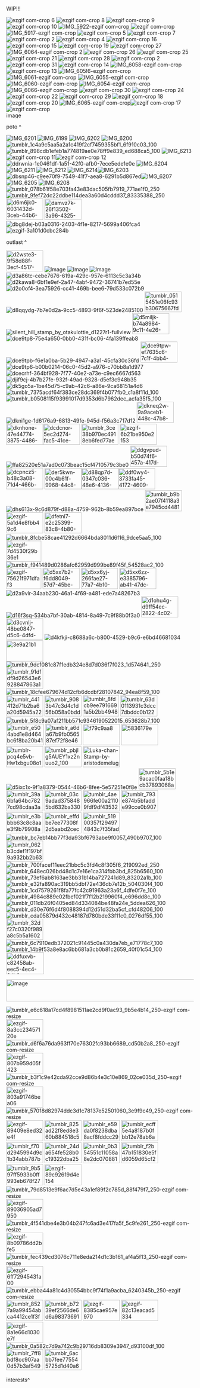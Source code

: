 WIP!!!



![ezgif com-crop 6](https://github.com/user-attachments/assets/78627f35-2657-44a3-b334-469203ef9240)
![ezgif com-crop 8](https://github.com/user-attachments/assets/1759742b-28b0-473e-b484-c86005440bc8)
![ezgif com-crop 9](https://github.com/user-attachments/assets/973615e7-34e0-43c3-bdbe-9134d04b5cda)
![ezgif com-crop 10](https://github.com/user-attachments/assets/5b1a3739-23dd-47c5-b21f-f1e2b3deae48)
![IMG_5922-ezgif com-crop](https://github.com/user-attachments/assets/10c9c82d-2e5f-4ab7-9c25-b53307260072)
![ezgif com-crop](https://github.com/user-attachments/assets/ecd6189f-70be-4cb3-bbdf-090392c53448)
![IMG_5917-ezgif com-crop](https://github.com/user-attachments/assets/02880c96-638a-4bb5-8c29-d912c9e0f429)
![ezgif com-crop 5](https://github.com/user-attachments/assets/560a315b-5d60-4e35-9b09-36f05ecfedac)
![ezgif com-crop 7](https://github.com/user-attachments/assets/9840afe2-7f30-4753-bc5c-9bfb81feb64d)
![ezgif com-crop 2](https://github.com/user-attachments/assets/901aa7da-419a-4851-a49f-7aae044e0fdb)
![ezgif com-crop 4](https://github.com/user-attachments/assets/7c878b35-37fc-4388-b445-6aab1c4cd4b6)
![ezgif com-crop 16](https://github.com/user-attachments/assets/94c727f7-16a4-4d2b-b44e-afdc02eeb995)
![ezgif com-crop 15](https://github.com/user-attachments/assets/af27506b-9aa1-4aec-a464-795a3cda2172)
![ezgif com-crop 19](https://github.com/user-attachments/assets/0f2b8f26-59e1-4630-a2ca-61831efbb52a)
![ezgif com-crop 27](https://github.com/user-attachments/assets/d04b6eab-d362-4880-a2e0-5e6756b6c4a7)
![IMG_6064-ezgif com-crop 2](https://github.com/user-attachments/assets/e42c955b-e5f6-424a-a657-d07c946c71b1)
![ezgif com-crop 26](https://github.com/user-attachments/assets/7f10abfb-5280-4dab-a7f8-36eca07c2583)
![ezgif com-crop 25](https://github.com/user-attachments/assets/42285c9c-18c1-4632-b566-21e8833046f3)
![ezgif com-crop 21](https://github.com/user-attachments/assets/c7ed7c82-6a88-4819-8c70-d98d3a7230d6)
![ezgif com-crop 28](https://github.com/user-attachments/assets/63edd50a-cafc-4300-97d1-6749b63a2e7e)
![ezgif com-crop 2](https://github.com/user-attachments/assets/7e1f1589-b59c-4e33-8c60-8c2f26b8923d)
![ezgif com-crop 31](https://github.com/user-attachments/assets/9c1af7fe-1e04-4be6-976e-185f9950f98f)
![ezgif com-crop 14](https://github.com/user-attachments/assets/4e39d42a-4344-4bbe-b6cc-30578745e5fa)
![IMG_6058-ezgif com-crop](https://github.com/user-attachments/assets/97049a0a-c5ae-4271-a4a6-8faa9fd89775)
![ezgif com-crop 13](https://github.com/user-attachments/assets/4af5566c-8c97-4a5b-b323-2d53a5349775)
![IMG_605!6-ezgif com-crop](https://github.com/user-attachments/assets/6aab4ae8-9125-45b2-9f2d-61cd42e0ab7f)
![IMG_6061-ezgif com-crop](https://github.com/user-attachments/assets/dc3de8d1-8302-415b-bd9d-f441efd1ff9e)
![IMG_6055-ezgif com-crop](https://github.com/user-attachments/assets/e5793c83-d2a4-4148-903a-4167646fb2a7)![IMG_6060-ezgif com-crop](https://github.com/user-attachments/assets/541fb539-bc6d-408f-85c9-df6f3caa0d70)
![IMG_6054-ezgif com-crop](https://github.com/user-attachments/assets/5bb17e14-e37b-409d-9241-7303117c7260)
![IMG_6066-ezgif com-crop](https://github.com/user-attachments/assets/99e91d97-792e-425a-9a30-5e16027f244a)
![ezgif com-crop 30](https://github.com/user-attachments/assets/409fa0b6-0990-4dba-8ca1-4d0dbed3fda0)
![ezgif com-crop 24](https://github.com/user-attachments/assets/acb1a87f-6fc4-49dc-92a9-1e07b14654e4)
![ezgif com-crop 22](https://github.com/user-attachments/assets/401e0f48-c02b-4248-9056-eec483a41d06)
![ezgif com-crop 29](https://github.com/user-attachments/assets/d8cc80a3-937e-4259-928f-11ba602437d7)
![ezgif com-crop 18](https://github.com/user-attachments/assets/d535b7ea-c433-4407-a8a7-774b3b96e9e6)
![ezgif com-crop 20](https://github.com/user-attachments/assets/7aeb4233-a2d3-431d-b9ed-9b3825af5dd8)
![IMG_6065-ezgif com-crop](https://github.com/user-attachments/assets/26748c47-ecb3-4b19-b699-357714dbee53)![ezgif com-crop 17](https://github.com/user-attachments/assets/5713215e-58c3-4a9b-b76c-712212d5ff8c)
![ezgif com-crop](https://github.com/user-attachments/assets/d965f6c5-3c35-4f0c-be61-ba5fc846e373)
<img width="3000" height="16" alt="image" src="https://github.com/user-attachments/assets/8e5967af-c15e-468d-afcc-00ca97f82f02" />

poto ^

![IMG_6201](https://github.com/user-attachments/assets/9bb4435a-e34e-4cbb-ac13-4b45179a7b6f)
![IMG_6199](https://github.com/user-attachments/assets/3e257eb1-7a3d-40be-87a4-7ac85a8a671e)
![IMG_6202](https://github.com/user-attachments/assets/772c6ad0-6641-4acf-acc9-1d125be25b16)
![IMG_6200](https://github.com/user-attachments/assets/cc2291ee-eca4-4ac3-b3e8-eadb369614dd)![tumblr_1c4a9c5aa5a2a1c419f2cf7459355bf1_6f910c03_100](https://github.com/user-attachments/assets/21bc4d58-6557-495a-a115-1c13c1cce5ee)
![tumblr_898cdb1efeb1a774819ae0e78ff9e839_ed688ca5_100](https://github.com/user-attachments/assets/de41b432-1674-4c41-b1eb-f87dabef8e1a)
![IMG_6213](https://github.com/user-attachments/assets/09949f47-8e3e-4af8-8555-334dfb8bc308)![ezgif com-crop 11](https://github.com/user-attachments/assets/828af832-c2fc-4ea7-a8c5-c681bad50df0)![ezgif com-crop 12](https://github.com/user-attachments/assets/f85cc5ae-1a80-4b04-a0b3-82d720a3e42b)
![ddrwnia-1e0461df-1a51-42f0-afb0-7ece5ede1e0e](https://github.com/user-attachments/assets/27d76a62-1af5-4de5-b2e9-93a2fc73ed1d)
![IMG_6204](https://github.com/user-attachments/assets/44eb8a83-76f7-4d52-a780-667f315f0fe2)
![IMG_6211](https://github.com/user-attachments/assets/666bd891-97b2-4090-a09e-d4d5b1d70dad)
 ![IMG_6212](https://github.com/user-attachments/assets/48e3b2a2-5062-4226-9eec-4ab5ac97a2ae)
![IMG_6214](https://github.com/user-attachments/assets/795fe5bd-1359-440b-8f9a-00ac82095730)![IMG_6203](https://github.com/user-attachments/assets/cd2731bb-56a8-4adf-8799-cb3d24158c4a)![dbsnp46-c9ee70f9-7549-41f7-aea8-6291b5d867ed](https://github.com/user-attachments/assets/95190df7-449e-4fd0-aa21-1725e6edccfb)![IMG_6207](https://github.com/user-attachments/assets/d594e435-8fa2-4a34-b75f-7e873f7f5ac7)
![IMG_6205](https://github.com/user-attachments/assets/50d1222a-9355-47b6-a275-2e187787825a)
![IMG_6208](https://github.com/user-attachments/assets/3f790872-0352-4cdc-af82-0fed9e5d0f9b) ![tumblr_078b61f58e703fa43e83dac505fb7919_771ae1f0_250](https://github.com/user-attachments/assets/26cff907-80e8-4c97-8dc8-4de7d51edb14)
 ![tumblr_9fef72dc22ddbe114dea3a60d4cddd37_83335388_250](https://github.com/user-attachments/assets/da340f35-8989-4701-8a52-d91cda29041d)
<img width="99" height="57" alt="d6m6jk0-6031432d-3ceb-44b6-8a38-3a05ede7618c" src="https://github.com/user-attachments/assets/1439f357-9d8e-4454-9450-377c55419bca" />  <img width="99" height="56" alt="damvz7k-26f13502-3a96-4325-aecb-4dde39b67814" src="https://github.com/user-attachments/assets/aa8e398b-5da0-4f83-a0d9-bb4673a6fa99" />
   ![dbg8dej-b03a0316-2403-4f1e-8217-5699a406fca4](https://github.com/user-attachments/assets/2e753df9-c38f-40ea-9182-4183f39485aa) 
![ezgif-3a101d0cbc284b](https://github.com/user-attachments/assets/d1b7a08b-9fdb-49e9-9537-d7616d1d73b2)

outlast ^

<img width="99" height="56" alt="d2wste3-9f58d88f-3ecf-4517-8435-2edf8d59f9be" src="https://github.com/user-attachments/assets/5b2d72e3-3428-4231-9c0b-ae7a9b6eabdc" />   ![Image](https://github.com/user-attachments/assets/77dec6ab-0560-425e-87a4-fb4162fbbd9f)
![Image](https://github.com/user-attachments/assets/0bca4b92-fb30-4266-bf12-e1c15821977d)
![Image](https://github.com/user-attachments/assets/bfbc01ae-2482-4ac2-8b6b-0e32747f2981)
![d3a86tc-cebe7676-619a-429c-957e-6113c5c3a34b](https://github.com/user-attachments/assets/50f21e30-38b6-4eda-96c2-a2944c7ea44c)![d2kawa8-6bf1e9ef-2a47-4abf-9472-36741b7ed55e](https://github.com/user-attachments/assets/ce414f81-33d9-449c-92b9-67de441ca914)![d2o0of4-3ea75926-cc41-469b-bee6-79d533c072b9](https://github.com/user-attachments/assets/b156d5c0-ff33-4bfa-b1e1-9aafc1448cd9)![d8qqydg-7b7e0d2a-9cc5-4893-9f6f-523de2485100](https://github.com/user-attachments/assets/df1d6f34-7446-4a14-b555-8246e58b07a2)
<img width="99" height="55" alt="tumblr_0515451e06fc93b30675667fd567b9cd_69a02a00_100" src="https://github.com/user-attachments/assets/72e55e1b-f680-4e94-a6b8-e4db3fb2e40c" />
![silent_hill_stamp_by_otakulottie_d1227r1-fullview](https://github.com/user-attachments/assets/ff2bc0f9-304f-4f06-a477-8e864bf522b3)
<img width="99" height="56" alt="d5miljk-b74a8984-9c11-4e26-a7eb-e654f4cf8131" src="https://github.com/user-attachments/assets/36cc2c70-760d-4b13-ad2f-30187d0f1c74" />![dce9tp8-75e4a650-0bb0-431f-bc06-4fa139ffeab8](https://github.com/user-attachments/assets/4babdc4d-b29d-4a09-ab88-580b24716dc7)![dce9tpb-f6e1a0ba-5b29-4947-a3a1-45cfa30c36fd](https://github.com/user-attachments/assets/40e9329c-3627-40a1-9218-00ab6491cf94)
<img width="99" height="56" alt="dce9tpw-ef7635c6-7c1f-4bb4-947d-139191cf23d3" src="https://github.com/user-attachments/assets/4f7d306d-839d-40f3-808b-91c6f93459a2" />
![dce9tp6-b00b0214-06c0-45d2-a976-c70bb8a1d977](https://github.com/user-attachments/assets/72145f9e-a72c-4a04-ab93-6527c80b4b8d)
![dcecrhf-364bf928-7f77-40e2-a73e-c9ec6667d563](https://github.com/user-attachments/assets/3ab0c63f-a08f-4e08-b7cd-82c6acdb285a) 
![djif9cj-4b7b27fe-932f-49ad-9328-d5ef3c948b35](https://github.com/user-attachments/assets/a088db58-d3fc-4886-aa7f-dc50e1a89637)
![dk5go5a-1be45d75-c9ab-42c6-a86e-9ca68151a4d6](https://github.com/user-attachments/assets/d7547664-4e2f-426b-ab1e-dabb208812cc)
![tumblr_7375acdf64f383ce28dc369f4b077fb0_c1a8f11d_100](https://github.com/user-attachments/assets/41741d28-c7f0-40a5-b1ed-a3ceb4986681)
![tumblr_b0508115f93991017d9353d6b7962dec_acfa35f5_100](https://github.com/user-attachments/assets/5763673f-1570-4b2d-b5c3-d9fd8f0de99b)
![dkni1ge-1d6176a9-6813-49fe-945d-f56a3c717d12](https://github.com/user-attachments/assets/e1b1fb97-19ee-42df-9074-c4ed907572cf)
<img width="99" height="56" alt="dkneq2w-9a9aceb1-448c-47b8-ac4c-172fa5a7b4e6" src="https://github.com/user-attachments/assets/10114c43-ddde-4ccd-8ce3-8c9507ff5cfb" /><img width="99" height="56" alt="dknhone-47e44774-3875-4486-bf7e-1da5f2d32ed5" src="https://github.com/user-attachments/assets/1493a749-6ef7-4b28-a8fd-f05ddc964e87" /><img width="99" height="56" alt="dcdcnor-5ec2d274-fac5-41ce-a108-bd7364adb9bc" src="https://github.com/user-attachments/assets/debaea9e-25ee-4f66-9d0f-b28054a91945" />
<img width="99" height="56" alt="tumblr_3ce38b970ec4918eb6fed77aea42d4c9_4ad4e4a7_100" src="https://github.com/user-attachments/assets/4af0b8d7-d899-425b-96f4-4286dd6193b6" />
<img width="99" height="56" alt="ezgif-6b21be950e2153" src="https://github.com/user-attachments/assets/bfc45e59-ad99-4ca1-9dca-f8dfd9d9eb5a" />
![ffa82520e51a7ad0c073beac15cf4710579c3be0](https://github.com/user-attachments/assets/dc10bc88-517f-469e-9fdd-e43a505e7248)
<img width="99" height="56" alt="ddgvpud-b50d74f6-457a-417d-bcd5-702915b83e1e" src="https://github.com/user-attachments/assets/b9e86172-52a6-4906-93be-5a224d721fbf" />
<img width="99" height="57" alt="dcpncz5-b48c3a08-71d4-466b-a9ec-eb8198152f3b" src="https://github.com/user-attachments/assets/c115166d-32a1-4117-b946-fe655960c898" />
<img width="99" height="56" alt="der5kwn-00c4b61f-9968-44c8-bf53-a2a63b9dca85" src="https://github.com/user-attachments/assets/c3cf2b05-1d01-4623-b456-5815f8e8424d" /><img width="99" height="56" alt="d88qp7d-0347c036-48e6-4136-846a-1349e13e8a68" src="https://github.com/user-attachments/assets/7a3b2e26-7e99-4e9d-b018-9137c12739bc" /><img width="99" height="56" alt="ddf0wy4-3733fa45-4172-4609-ab6e-305dc6a16f80" src="https://github.com/user-attachments/assets/8bfd4c0d-46ae-4c56-a078-ba01914699f1" />
![dhs613x-9c6d879f-d88a-4759-962b-8b59ea897bce](https://github.com/user-attachments/assets/fbf1352e-51ea-4c86-bfa9-1a50fc1cbfc0)
<img width="99" height="56" alt="tumblr_b9b2ae07f4118a3e7945cd44811a383b_63345c20_100" src="https://github.com/user-attachments/assets/ad27960d-7741-4af2-9f0d-443203b8d123" />
<img width="99" height="56" alt="ezgif-5a1d4e8fbb49c6" src="https://github.com/user-attachments/assets/2a370c23-c231-4da7-be25-ff205a2bb15a" />
<img width="99" height="56" alt="dfetnl7-e2c25399-83c8-4b80-8d48-a1ca699d7e93" src="https://github.com/user-attachments/assets/ab796679-6495-4c54-a065-950efcc780ee" />
 ![tumblr_8fcbe58cae41292d6664bda8011d6f16_9dce5aa5_100](https://github.com/user-attachments/assets/8938beff-3140-4c27-8bf3-74ba7eb7e9da)
 <img width="94" height="56" alt="ezgif-7d4530f29b36e1" src="https://github.com/user-attachments/assets/5a6c1ec3-c4e1-4f47-bcf0-dfd90b106ca8" />
 ![tumblr_f941489d0286afc62959d999be89f45f_54528ac2_100](https://github.com/user-attachments/assets/824e2413-df75-4999-80fc-a467734bf1ce)
 <img width="94" height="56" alt="ezgif-75621f971dfaf3" src="https://github.com/user-attachments/assets/41064ea5-d5fc-4683-b2ab-28e74fc13361" />
 <img width="99" height="56" alt="d5xx7b2-f6dd8049-57d7-45be-8761-241c44d1d4dc" src="https://github.com/user-attachments/assets/9d7ffe5a-a5e7-48f1-bbe2-02d8a44abc16" />
<img width="99" height="56" alt="d5xx6yj-266fae27-77a7-4b10-aa3b-b3fbf459ea59" src="https://github.com/user-attachments/assets/cbcdd3d6-edd8-421c-8486-003577c051e3" />
<img width="99" height="56" alt="d5xx6zz-e3385796-ab41-47dc-ae56-115c6e809657" src="https://github.com/user-attachments/assets/d61c099b-40e9-478d-a928-64f19165fb9b" />
![d2a9vlr-34aab230-46a1-4f69-a481-ede7a48267b3](https://github.com/user-attachments/assets/a771318d-4aef-4146-988d-9389fa37b4c4)
![d16f3sq-534ba7bf-30ab-4814-8a49-7c9f88b0f3a0](https://github.com/user-attachments/assets/dd7974c2-6d9d-4e41-8592-281b9ef3498c)
<img width="99" height="56" alt="d1ohu4g-d9ff54ec-2822-4c02-8085-f44a114a3e1a" src="https://github.com/user-attachments/assets/ee39c260-8b8b-4b2e-9876-c3c772a51e0f" />
<img width="99" height="56" alt="d3cvnlj-48be0847-d5c6-4dfd-b44a-1b3706b02d77" src="https://github.com/user-attachments/assets/b4fc6a9b-30ea-4798-85fa-7d3131f052db" />
![d4kfkji-c8688a6c-b800-4529-b9c6-e6bd46681034](https://github.com/user-attachments/assets/bea530a8-3472-44a8-be97-df763323e253)
<img width="99" height="56" alt="3e9a21b1" src="https://github.com/user-attachments/assets/a1879f91-3a8e-49fb-b358-e02964f16c74" />
![tumblr_9dc1081c87f1edb324e8d7d036f7f023_1d574641_250](https://github.com/user-attachments/assets/5efaa5f5-4b3d-435b-971e-c4cf816087aa)
<img width="99" height="56" alt="tumblr_91dfdf9d26543e6928847863a1e38310_c947f4b6_100" src="https://github.com/user-attachments/assets/4439f4bf-94c8-4580-a6ce-8715a3330896" />
![tumblr_18cfee679674d12cfb6dcdbf28107842_94ea8f59_100](https://github.com/user-attachments/assets/dd31a714-eb3e-41fe-9041-eedf8fcead11)
<img width="99" height="56" alt="tumblr_441412d71b2ba6a20d5945a22e3603f2_d22c0d43_100" src="https://github.com/user-attachments/assets/2b88bf9a-6a30-4434-8b88-c92b64ba97f4" />
<img width="99" height="56" alt="tumblr_9083b47c3d4c1d56b058a0bdd766dc1b_6284b4dc_100" src="https://github.com/user-attachments/assets/fac5d1e4-a0a6-45c8-81a1-40922fdf36f4" />
<img width="97" height="57" alt="tumblr_8fdcb9ee7916691a5b2bb494832a2ac7_4db86849_100" src="https://github.com/user-attachments/assets/887d05cc-9647-4195-84d6-4d7c84938091" />
<img width="99" height="56" alt="tumblr_63d0113931c3dcc7dbddc0b12241524c_70e41f73_100" src="https://github.com/user-attachments/assets/54b9e69f-899b-45cd-bd20-95bb38bb1ff4" />
![tumblr_5f8c9a07af211bb571c9346190522015_653628b7_100](https://github.com/user-attachments/assets/302b49b7-cb91-4d06-980d-d48f496889e7)
<img width="101" height="57" alt="tumblr_e504abd1e8d464bc6f8ba20b410a9850_497c4531_250" src="https://github.com/user-attachments/assets/5a1923fa-ae5b-4d6a-a09d-b998222d6a20" />
<img width="97" height="57" alt="tumblr_a6da67b9fb056587ef72f8e4646d1c62_bdf38776_100" src="https://github.com/user-attachments/assets/387977ae-1024-471f-b102-adbd411c8894" />
<img width="99" height="56" alt="f79c9aa8" src="https://github.com/user-attachments/assets/7a42f98b-ddc2-4696-927b-7b55d64b9f9d" />
<img width="99" height="56" alt="5836179e" src="https://github.com/user-attachments/assets/898b4c2f-768e-424b-a38e-4b0443bad9b1" />
<img width="99" height="56" alt="tumblr-pcq4e5vb-Hw1xbgu08o1-100" src="https://github.com/user-attachments/assets/41a56858-3c5c-45a2-9453-91c1479d7547" />
<img width="99" height="56" alt="tumblr_pbjlg5AUEY1xz2nuuo2_100" src="https://github.com/user-attachments/assets/d6408fb3-4a55-41ff-aa19-0d91ba4d919f" />
<img width="99" height="56" alt="Luka-chan-Stamp-by-aristodemelugix" src="https://github.com/user-attachments/assets/0a7c5164-7359-4be6-8961-04eedd94b1c0" />
![d5ixc1x-9f1a8379-0544-46b6-8fee-5e57251e0f8e](https://github.com/user-attachments/assets/1344efca-6906-4c4d-9d76-5ff7154941e8)
<img width="99" height="56" alt="tumblr_5b1e9acac0faa18bcb37893068a5e25c_09e36fcf_100" src="https://github.com/user-attachments/assets/c882f5de-ec97-4d34-919b-5289cb50837f" />
<img width="99" height="56" alt="tumblr_39a6bfa64bc7827cd98cdaa3a3352da3_c865033e_100" src="https://github.com/user-attachments/assets/ff60b451-bee5-448a-967f-50c755e9d95a" />
<img width="99" height="56" alt="tumblr_03c9adad3758485bd632ba330cfe1112_e01defaa_100" src="https://github.com/user-attachments/assets/0b6c7b55-426a-4c34-b59d-830248a8168b" />
<img width="99" height="56" alt="tumblr_4ae966fe00a21109fdf9df43532e5436_ec2f90c6_100" src="https://github.com/user-attachments/assets/769e749f-4d84-4495-ad69-9d56419136cb" />
<img width="99" height="56" alt="tumblr_793e874b5bfadde99cce0b907d45846b_5ef8b853_100" src="https://github.com/user-attachments/assets/09c583fe-a2fb-43ae-9629-c43993be1726" />
<img width="99" height="56" alt="tumblr_e3bbbb63c8c8aae3f9b79908a6734a86_5a7ea7c5_100" src="https://github.com/user-attachments/assets/38b26e7e-7a9f-47da-8029-4450b85ebbc2" />
<img width="99" height="56" alt="tumblr_effdbe7ee77308f2d5aabd2cecdfb98a_607f002c_100" src="https://github.com/user-attachments/assets/e20b78f0-e48a-4563-a1bc-93783266f02c" />
<img width="99" height="56" alt="tumblr_51900357f294974843c7f35fad580763_b6b2257c_100" src="https://github.com/user-attachments/assets/d134a324-f610-4a55-a4ac-885356ef56c6" />
![tumblr_bc7eb14bb77f3da93bf6793abe9f0057_490b9707_100](https://github.com/user-attachments/assets/7b9daf1d-a9cb-43a8-a2f4-a45ce14ab714)
<img width="99" height="56" alt="tumblr_062b3cdef1f197bf9a932bb2b631c45a_7a3bfbd9_100" src="https://github.com/user-attachments/assets/a4855aff-73f1-45f6-8e79-1bb7aff1a695" />
![tumblr_700facef11eec21bbc5c3fd4c8f305f6_219092ed_250](https://github.com/user-attachments/assets/ba2b29fd-698e-4baf-821a-79e1bdc7daea)
![tumblr_648ec026bd48d1c7e16e1ca314fbb3bd_825b6560_100](https://github.com/user-attachments/assets/f8b920fb-7b13-4d63-b05b-1c3076ac0bda)
![tumblr_73ef6ab8163ae3bb31b14ba727241d89_83202a1b_100](https://github.com/user-attachments/assets/cc55b631-0bf6-4bc3-97d9-222531d6375c)
![tumblr_e32fa890ac319bb5dbf72e436db7e12b_504030f4_100](https://github.com/user-attachments/assets/f4392b2f-853f-4f1b-b220-5d945e1fd65c)
![tumblr_1cd7579261f8fa77fc42c91963a23a6f_4dfe0f7e_100](https://github.com/user-attachments/assets/f1a7aa45-eee8-4683-a219-148919d93a37)
![tumblr_4984c889e02fbef021f7f12b219960f4_e696dd8c_100](https://github.com/user-attachments/assets/d293ded7-ea27-4e35-8ed6-0dff2de65c03)
![tumblr_011db26f0405ed84d334084be48fa24e_5ddea626_100](https://github.com/user-attachments/assets/1f72bd05-c494-43c4-a492-4cf716d75230)
![tumblr_d30e76f6d4f8088394d12d51d32ba5cf_cfd48206_100](https://github.com/user-attachments/assets/1892a6f3-debc-40a4-8beb-109149dd00b8)
![tumblr_cda05879d432c48187d780bde33f11c0_0276df55_100](https://github.com/user-attachments/assets/37f1f2c7-41ee-4ecb-acff-c0ee151f2980)
<img width="99" height="56" alt="tumblr_32df27c0320f989a8c5b5a1602d5d30b_a6a694a0_250" src="https://github.com/user-attachments/assets/3ab42da2-d2a7-4d43-bcf3-1f628a641c0a" />
![tumblr_6c7910edb372021c91445c0a430da7eb_e71778c7_100](https://github.com/user-attachments/assets/445705a9-b15d-4c68-b6e3-10ec580f22e1)
![tumblr_14b9f53a8e8ac6bb681a3cb0b81c2659_40f01c54_100](https://github.com/user-attachments/assets/a618d650-5b59-47aa-8b88-68d9a582134a)
<img width="101" height="58" alt="ddfuxvb-c82458ab-eec5-4ec4-8db9-fc084540e71c" src="https://github.com/user-attachments/assets/cf960b34-b8e3-4765-a0f6-57a706c2327f" />

<img width="1920" height="59" alt="image" src="https://github.com/user-attachments/assets/313afe45-2629-4aab-9470-1ee506fbbecd" />



![tumblr_e6c618a17cd4f8981511ae2cd9f0ac93_9b5e4b14_250-ezgif com-resize](https://github.com/user-attachments/assets/c82c9117-fb1d-45d4-a1fa-e1526e2f7284)
<img width="99" height="56" alt="ezgif-8a3cc23457120e" src="https://github.com/user-attachments/assets/af83d2ff-1ea9-4961-887c-e4359be7b535" />
![tumblr_d6f6a76da963ff70e76302fc93bb6689_cd50b2a8_250-ezgif com-resize](https://github.com/user-attachments/assets/eae5d707-7d08-43c6-b0a9-280ce0cc8d71)
<img width="99" height="56" alt="ezgif-807b959d05f423" src="https://github.com/user-attachments/assets/d7bd64ea-c325-422a-a5df-d7ed6b80a12e" />
![tumblr_b3f1c9e42cda92cce9d86b4e3c10e869_02ce035d_250-ezgif com-resize](https://github.com/user-attachments/assets/08596688-e92d-4fbb-9260-1193eea2992c)
<img width="99" height="56" alt="ezgif-803a91746bea06" src="https://github.com/user-attachments/assets/47ce2f47-ffa2-401a-8689-bd6a15100e50" />
![tumblr_57018d82974ddc3d1c78137e52501060_3e9f9c49_250-ezgif com-resize](https://github.com/user-attachments/assets/ecc9c32d-4cee-4b02-860b-987ba6f67b5b)
<img width="99" height="56" alt="ezgif-89409e8ed32e4f" src="https://github.com/user-attachments/assets/d353dc23-e1e9-4df2-9dcb-7c7d30d0efb6" />
<img width="99" height="56" alt="tumblr_825ad22f8ed8e360b884518c5d616b42_8a805be5_100" src="https://github.com/user-attachments/assets/89dcec01-f8bd-43c7-91a7-405ba9885ae5" />
<img width="99" height="56" alt="tumblr_e59da0f8238dba8acf8fddcc29f045f6_293f5845_100" src="https://github.com/user-attachments/assets/ede6df59-a549-4d8b-a547-55b0ce8a47bc" />
<img width="99" height="56" alt="tumblr_ecff5e4a8187b0fbb12e78ab6acec471_bf5b13f1_100" src="https://github.com/user-attachments/assets/a2dc178c-e2cd-41c1-843e-18196c7fb705" />
<img width="99" height="56" alt="tumblr_f70d2945994d9c1b34abb787b8e2f7d6_a6dffeff_100" src="https://github.com/user-attachments/assets/613ed63c-7ab8-4370-82eb-39fc43e0d008" />
<img width="99" height="56" alt="tumblr_24da654fe528b0c19322dba256140d78_d2fe69d5_100" src="https://github.com/user-attachments/assets/2131abe7-0b52-4aea-be0c-756274f5e22a" />
<img width="99" height="56" alt="tumblr_0b354551c11058a8e2dc0708810614e8_0ae1b7e0_100" src="https://github.com/user-attachments/assets/3ebe8e38-1af0-445c-85a3-b1a7a457b605" />
<img width="99" height="56" alt="tumblr_f2b47b151830e5fd6059d65cf29f740a_8b291bbd_100" src="https://github.com/user-attachments/assets/46fcc6c1-6111-4f2c-a84d-276173982fe0" />
<img width="99" height="56" alt="tumblr_9b597ff5933b0ff993eb678f27409f69_612cfa5b_100" src="https://github.com/user-attachments/assets/91a9f753-c542-4f8a-945d-37f726b9aac0" />
<img width="99" height="56" alt="ezgif-89c92619d4e154" src="https://github.com/user-attachments/assets/e6959291-fbea-4c51-a389-5a147144c1fc" />
![tumblr_79d8513e9f6ac7d5e43a1ef89f2c785d_88f479f7_250-ezgif com-resize](https://github.com/user-attachments/assets/afac589f-0e0f-4087-8cfa-7cf85d37e9ac)
<img width="99" height="56" alt="ezgif-89036905ad7950" src="https://github.com/user-attachments/assets/db8545bb-ac10-4995-b0fc-5add527153b7" />
![tumblr_4f541dbe4e3b04b247fc6ad3e417fa5f_5c9fe261_250-ezgif com-resize](https://github.com/user-attachments/assets/da44c4d5-b125-455d-ac95-86f2550257ff)
<img width="99" height="56" alt="ezgif-8b09786dd2bfe5" src="https://github.com/user-attachments/assets/e164e7e2-c1de-4278-93a1-932c2a9d495d" />
![tumblr_fec439cd3076c711e8eda214d1c3b161_af4a5f13_250-ezgif com-resize](https://github.com/user-attachments/assets/8fcbc00f-903e-4573-bcae-b07014fbe6c2)
<img width="99" height="56" alt="ezgif-6ff72945431a00" src="https://github.com/user-attachments/assets/3b9eace4-1701-46ae-8a23-2518173783c3" />
![tumblr_ebba44a81c4d30554bbc9f74f1a9acba_6240345b_250-ezgif com-resize](https://github.com/user-attachments/assets/90d2ac0b-ac16-4e50-8395-2e159a028622)
<img width="99" height="56" alt="tumblr_8527a9a99454abca4412ce1f3f8d97bb_ec0efee3_250-ezgif com-resize" src="https://github.com/user-attachments/assets/3879d875-ef81-444b-8ad1-71d9745d7950" />
<img width="99" height="56" alt="tumblr_b7239ef2566de6d6a983736910999ebf_ded4ce68_400-ezgif com-resize" src="https://github.com/user-attachments/assets/82f7d0f6-4efe-43d9-a134-f7a416e10895" />
<img width="99" height="56" alt="ezgif-8385cae957e970" src="https://github.com/user-attachments/assets/8a894946-a843-4960-ba69-71a0bb42e22a" />
<img width="99" height="56" alt="ezgif-82c13eacad5334" src="https://github.com/user-attachments/assets/35c5b0ec-2201-42df-99dc-5b18d56ae2f5" />
<img width="99" height="56" alt="ezgif-8a1e66d1030e7f" src="https://github.com/user-attachments/assets/5b0a7b17-2128-4dfd-a9c2-8dab5630c55d" />
![tumblr_0a582c7d9a742c9b29716db8309e3947_d93100df_100](https://github.com/user-attachments/assets/bc265960-8034-466f-af1d-e5752f421c2b)
<img width="99" height="56" alt="tumblr_7ff8bdf8cc907aa0d57b3af549c35719_64984ce2_100" src="https://github.com/user-attachments/assets/3bd3f704-f78b-4df2-bf81-309b258a8aa6" />
<img width="99" height="56" alt="tumblr_6acbb7fee775545725d1d40a6a1a7a81_2357a3e9_100" src="https://github.com/user-attachments/assets/b8930c77-59ae-4899-a041-4479413d5419" />









interests^
